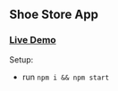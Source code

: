 ## Shoe Store App
### [Live Demo](http://bootcamp-shoe-store-app.surge.sh/)
Setup:
- run ```npm i && npm start```
